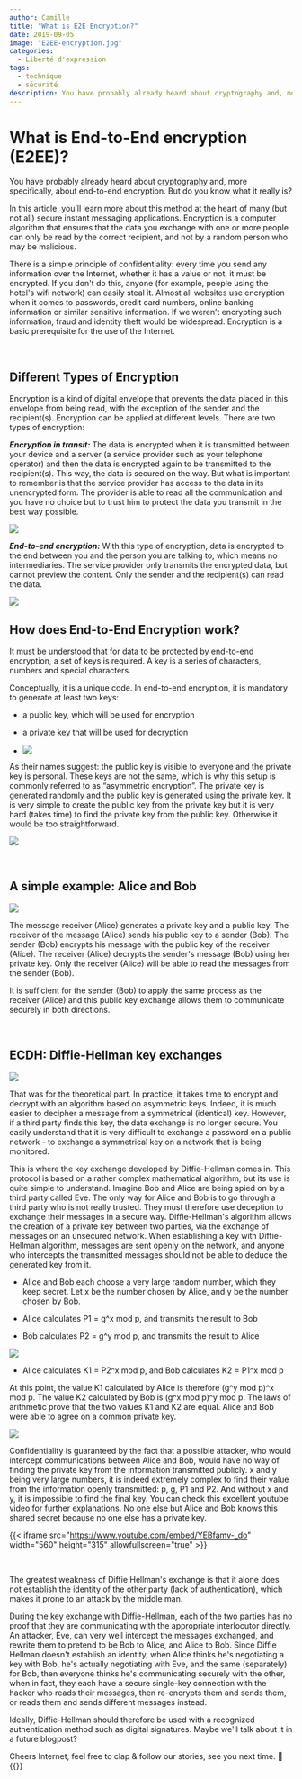 ```yaml
---
author: Camille
title: "What is E2E Encryption?"
date: 2019-09-05
image: "E2EE-encryption.jpg"
categories:
  - Liberté d'expression
tags:
  - technique
  - sécurité
description: You have probably already heard about cryptography and, more specifically, about end-to-end encryption. But do you know what it really is?
---
```



# What is End-to-End encryption (E2EE)?

You have probably already heard about [cryptography](https://berty.tech/blog/history-cryptography/) and, more specifically, about end-to-end encryption. But do you know what it really is?

In this article, you’ll learn more about this method at the heart of many (but not all) secure instant messaging applications. Encryption is a computer algorithm that ensures that the data you exchange with one or more people can only be read by the correct recipient, and not by a random person who may be malicious.

There is a simple principle of confidentiality: every time you send any information over the Internet, whether it has a value or not, it must be encrypted. If you don't do this, anyone (for example, people using the hotel's wifi network) can easily steal it. Almost all websites use encryption when it comes to passwords, credit card numbers, online banking information or similar sensitive information. If we weren’t encrypting such information, fraud and identity theft would be widespread. Encryption is a basic prerequisite for the use of the Internet.

</br>

## Different Types of Encryption

Encryption is a kind of digital envelope that prevents the data placed in this envelope from being read, with the exception of the sender and the recipient(s). Encryption can be applied at different levels. There are two types of encryption:

***Encryption in transit:*** The data is encrypted when it is transmitted between your device and a server (a service provider such as your telephone operator) and then the data is encrypted again to be transmitted to the recipient(s). This way, the data is secured on the way. But what is important to remember is that the service provider has access to the data in its unencrypted form. The provider is able to read all the communication and you have no choice but to trust him to protect the data you transmit in the best way possible.

![](image8.png)

***End-to-end encryption:*** With this type of encryption, data is encrypted to the end between you and the person you are talking to, which means no intermediaries. The service provider only transmits the encrypted data, but cannot preview the content. Only the sender and the recipient(s) can read the data.

![](image6.png)


## How does End-to-End Encryption work?



It must be understood that for data to be protected by end-to-end encryption, a set of keys is required. A key is a series of characters, numbers and special characters.

Conceptually, it is a unique code. In end-to-end encryption, it is mandatory to generate at least two keys:

- a public key, which will be used for encryption

- a private key that will be used for decryption
- ![](image5.png)


As their names suggest: the public key is visible to everyone and the private key is personal. These keys are not the same, which is why this setup is commonly referred to as “asymmetric encryption”. The private key is generated randomly and the public key is generated using the private key. It is very simple to create the public key from the private key but it is very hard (takes time) to find the private key from the public key. Otherwise it would be too straightforward.

![](image1.png)

</br>

## A simple example: Alice and Bob

![](image4.png)

The message receiver (Alice) generates a private key and a public key. The receiver of the message (Alice) sends his public key to a sender (Bob). The sender (Bob) encrypts his message with the public key of the receiver (Alice). The receiver (Alice) decrypts the sender's message (Bob) using her private key. Only the receiver (Alice) will be able to read the messages from the sender (Bob).

It is sufficient for the sender (Bob) to apply the same process as the receiver (Alice) and this public key exchange allows them to communicate securely in both directions.

</br>

## ECDH: Diffie-Hellman key exchanges

![](image2.png)

That was for the theoretical part. In practice, it takes time to encrypt and decrypt with an algorithm based on asymmetric keys. Indeed, it is much easier to decipher a message from a symmetrical (identical) key. However, if a third party finds this key, the data exchange is no longer secure. You easily understand that it is very difficult to exchange a password on a public network - to exchange a symmetrical key on a network that is being monitored.

This is where the key exchange developed by Diffie-Hellman comes in. This protocol is based on a rather complex mathematical algorithm, but its use is quite simple to understand. Imagine Bob and Alice are being spied on by a third party called Eve. The only way for Alice and Bob is to go through a third party who is not really trusted. They must therefore use deception to exchange their messages in a secure way. Diffie-Hellman's algorithm allows the creation of a private key between two parties, via the exchange of messages on an unsecured network. When establishing a key with Diffie-Hellman algorithm, messages are sent openly on the network, and anyone who intercepts the transmitted messages should not be able to deduce the generated key from it.





-   Alice and Bob each choose a very large random number, which they keep secret. Let x be the number chosen by Alice, and y be the number chosen by Bob.

-   Alice calculates P1 = g^x mod p, and transmits the result to Bob

-   Bob calculates P2 = g^y mod p, and transmits the result to Alice

![](image10.png)

-   Alice calculates K1 = P2^x mod p, and Bob calculates K2 = P1^x mod p


At this point, the value K1 calculated by Alice is therefore (g^y mod p)^x mod p. The value K2 calculated by Bob is (g^x mod p)^y mod p. The laws of arithmetic prove that the two values K1 and K2 are equal. Alice and Bob were able to agree on a common private key.

![](image9.png)

Confidentiality is guaranteed by the fact that a possible attacker, who would intercept communications between Alice and Bob, would have no way of finding the private key from the information transmitted publicly. x and y being very large numbers, it is indeed extremely complex to find their value from the information openly transmitted: p, g, P1 and P2. And without x and y, it is impossible to find the final key. You can check this excellent youtube video for further explanations. No one else but Alice and Bob knows this shared secret because no one else has a private key.

{{< iframe src="https://www.youtube.com/embed/YEBfamv-_do" width="560" height="315" allowfullscreen="true" >}}

</br>

The greatest weakness of Diffie Hellman's exchange is that it alone does not establish the identity of the other party (lack of authentication), which makes it prone to an attack by the middle man.

During the key exchange with Diffie-Hellman, each of the two parties has no proof that they are communicating with the appropriate interlocutor directly. An attacker, Eve, can very well intercept the messages exchanged, and rewrite them to pretend to be Bob to Alice, and Alice to Bob. Since Diffie Hellman doesn't establish an identity, when Alice thinks he's negotiating a key with Bob, he's actually negotiating with Eve, and the same (separately) for Bob, then everyone thinks he's communicating securely with the other, when in fact, they each have a secure single-key connection with the hacker who reads their messages, then re-encrypts them and sends them, or reads them and sends different messages instead.

Ideally, Diffie-Hellman should therefore be used with a recognized authentication method such as digital signatures. Maybe we'll talk about it in a future blogpost?


Cheers Internet, feel free to clap & follow our stories, see you next time. 🤫 </br>
 {{<tweet id="1143493043783372801">}}
